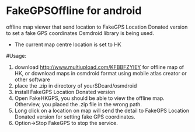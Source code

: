 FakeGPSOffline for android
==============
offline map viewer that send location to FakeGPS Location Donated version to set a fake GPS coordinates
Osmdroid library is being used.

* The current map centre location is set to HK

#Usage:

1. download http://www.multiupload.com/KFBBFZYIEY for offline map of HK, or download maps in osmdroid format using mobile atlas creator or other software
2. place the .zip in directory of yourSDcard/osmdroid
3. install FakeGPS Location Donated version
4. Open FakeHKGPS, you should be able to view the offline map. Otherview, you placed the .zip file in the wrong path.
5. Long click on a location on map will send the detail to FakeGPS Location Donated version for setting fake GPS coordinates.
6. Option->Stop FakeGPS to stop the service.

